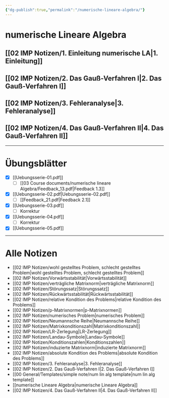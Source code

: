 ```yaml
---
{"dg-publish":true,"permalink":"/numerische-lineare-algebra/"}
---
```


# numerische Lineare Algebra
## [[02 IMP Notizen/1. Einleitung numerische LA\|1. Einleitung]]
## [[02 IMP Notizen/2. Das Gauß-Verfahren I\|2. Das Gauß-Verfahren I]]
## [[02 IMP Notizen/3. Fehleranalyse\|3. Fehleranalyse]]
## [[02 IMP Notizen/4. Das Gauß-Verfahren II\|4. Das Gauß-Verfahren II]]

___
# Übungsblätter
- [x] [[Uebungsserie-01.pdf]] 
	- [ ] [[03 Course documents/numerische lineare Algebra/Feedback_13.pdf|Feedback 1.3]] 
- [x] [[Uebungsserie-02.pdf\|Uebungsserie-02.pdf]] 
	- [ ] [[Feedback_21.pdf|Feedback 2.1]] 
- [x] [[Uebungsserie-03.pdf]] 
	- [ ] Korrektur
- [x] [[Uebungsserie-04.pdf]] 
	- [ ] Korrektur
- [x] [[Uebungsserie-05.pdf]] 
___
# Alle Notizen
- [[02 IMP Notizen/wohl gestelltes Problem, schlecht gestelltes Problem\|wohl gestelltes Problem, schlecht gestelltes Problem]]
- [[02 IMP Notizen/Vorwärtsstabilität\|Vorwärtsstabilität]]
- [[02 IMP Notizen/verträgliche Matrixnorm\|verträgliche Matrixnorm]]
- [[02 IMP Notizen/Störungssatz\|Störungssatz]]
- [[02 IMP Notizen/Rückwärtsstabilität\|Rückwärtsstabilität]]
- [[02 IMP Notizen/relative Kondition des Problems\|relative Kondition des Problems]]
- [[02 IMP Notizen/p-Matrixnormen\|p-Matrixnormen]]
- [[02 IMP Notizen/numerisches Problem\|numerisches Problem]]
- [[02 IMP Notizen/Neumannsche Reihe\|Neumannsche Reihe]]
- [[02 IMP Notizen/Matrixkonditionszahl\|Matrixkonditionszahl]]
- [[02 IMP Notizen/LR-Zerlegung\|LR-Zerlegung]]
- [[02 IMP Notizen/Landau-Symbole\|Landau-Symbole]]
- [[02 IMP Notizen/Konditionszahlen\|Konditionszahlen]]
- [[02 IMP Notizen/induzierte Matrixnorm\|induzierte Matrixnorm]]
- [[02 IMP Notizen/absolute Kondition des Problems\|absolute Kondition des Problems]]
- [[02 IMP Notizen/3. Fehleranalyse\|3. Fehleranalyse]]
- [[02 IMP Notizen/2. Das Gauß-Verfahren I\|2. Das Gauß-Verfahren I]]
- [[00 General/Templates/simple note/num lin alg template\|num lin alg template]]
- [[numerische Lineare Algebra\|numerische Lineare Algebra]]
- [[02 IMP Notizen/4. Das Gauß-Verfahren II\|4. Das Gauß-Verfahren II]]
